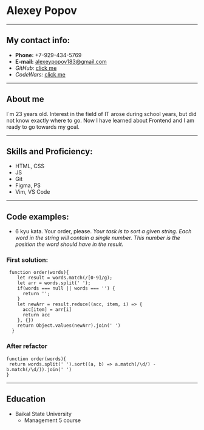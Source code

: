 # Alexey Popov
***
## My contact info:
* **Phone:** +7-929-434-5769
* **E-mail:** alexeypopov183@gmail.com
* *GitHub:* [click me](https://github.com/alexeypopov183)
* *CodeWars:* [click me](https://www.codewars.com/users/alexeypopov183)
***
## About me
I`m 23 years old. Interest in the field of IT arose during school years, but did not know exactly where to go. Now I have learned about Frontend and I am ready to go towards my goal.
***
## Skills and Proficiency:
* HTML, CSS
* JS
* Git
* Figma, PS
* Vim, VS Code
***
## Code examples:
* 6 kyu kata. Your order, please. 
*Your task is to sort a given string. Each word in the string will contain a single number. This number is the position the word should have in the result.*
### First solution:
```
 function order(words){
    let result = words.match(/[0-9]/g);
    let arr = words.split(' ');
    if(words === null || words === '') {
      return '';
    }
    let newArr = result.reduce((acc, item, i) => {
      acc[item] = arr[i]
      return acc
    }, {})
    return Object.values(newArr).join(' ')
  }
```
### After refactor
```
function order(words){
 return words.split(' ').sort((a, b) => a.match(/\d/) - b.match(/\d/)).join(' ')
}
```
***
## Education
* Baikal State University
    + Management 5 course





